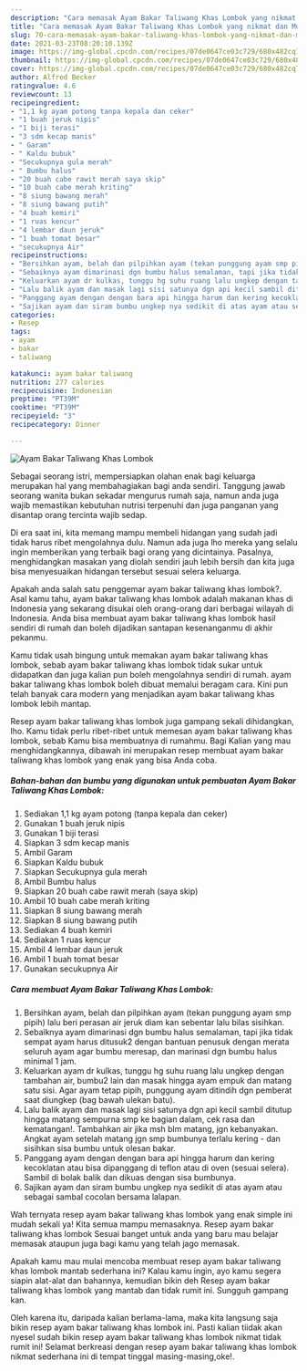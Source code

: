 ```yaml
---
description: "Cara memasak Ayam Bakar Taliwang Khas Lombok yang nikmat dan Mudah Dibuat"
title: "Cara memasak Ayam Bakar Taliwang Khas Lombok yang nikmat dan Mudah Dibuat"
slug: 70-cara-memasak-ayam-bakar-taliwang-khas-lombok-yang-nikmat-dan-mudah-dibuat
date: 2021-03-23T08:20:10.139Z
image: https://img-global.cpcdn.com/recipes/07de0647ce03c729/680x482cq70/ayam-bakar-taliwang-khas-lombok-foto-resep-utama.jpg
thumbnail: https://img-global.cpcdn.com/recipes/07de0647ce03c729/680x482cq70/ayam-bakar-taliwang-khas-lombok-foto-resep-utama.jpg
cover: https://img-global.cpcdn.com/recipes/07de0647ce03c729/680x482cq70/ayam-bakar-taliwang-khas-lombok-foto-resep-utama.jpg
author: Alfred Becker
ratingvalue: 4.6
reviewcount: 13
recipeingredient:
- "1,1 kg ayam potong tanpa kepala dan ceker"
- "1 buah jeruk nipis"
- "1 biji terasi"
- "3 sdm kecap manis"
- " Garam"
- " Kaldu bubuk"
- "Secukupnya gula merah"
- " Bumbu halus"
- "20 buah cabe rawit merah saya skip"
- "10 buah cabe merah kriting"
- "8 siung bawang merah"
- "8 siung bawang putih"
- "4 buah kemiri"
- "1 ruas kencur"
- "4 lembar daun jeruk"
- "1 buah tomat besar"
- "secukupnya Air"
recipeinstructions:
- "Bersihkan ayam, belah dan pilpihkan ayam (tekan punggung ayam smp pipih) lalu beri perasan air jeruk diam kan sebentar lalu bilas sisihkan."
- "Sebaiknya ayam dimarinasi dgn bumbu halus semalaman, tapi jika tidak sempat ayam harus ditusuk2 dengan bantuan penusuk dengan merata seluruh ayam agar bumbu meresap, dan marinasi dgn bumbu halus minimal 1 jam."
- "Keluarkan ayam dr kulkas, tunggu hg suhu ruang lalu ungkep dengan tambahan air, bumbu2 lain dan masak hingga ayam empuk dan matang satu sisi. Agar ayam tetap pipih, punggung ayam ditindih dgn pemberat saat diungkep (bag bawah ulekan batu)."
- "Lalu balik ayam dan masak lagi sisi satunya dgn api kecil sambil ditutup hingga matang sempurna smp ke bagian dalam, cek rasa dan kematangan!. Tambahkan air jika msh blm matang, jgn kebanyakan. Angkat ayam setelah matang jgn smp bumbunya terlalu kering dan sisihkan sisa bumbu untuk olesan bakar."
- "Panggang ayam dengan dengan bara api hingga harum dan kering kecoklatan atau bisa dipanggang di teflon atau di oven (sesuai selera). Sambil di bolak balik dan dikuas dengan sisa bumbunya."
- "Sajikan ayam dan siram bumbu ungkep nya sedikit di atas ayam atau sebagai sambal cocolan bersama lalapan."
categories:
- Resep
tags:
- ayam
- bakar
- taliwang

katakunci: ayam bakar taliwang 
nutrition: 277 calories
recipecuisine: Indonesian
preptime: "PT39M"
cooktime: "PT39M"
recipeyield: "3"
recipecategory: Dinner

---
```



![Ayam Bakar Taliwang Khas Lombok](https://img-global.cpcdn.com/recipes/07de0647ce03c729/680x482cq70/ayam-bakar-taliwang-khas-lombok-foto-resep-utama.jpg)

Sebagai seorang istri, mempersiapkan olahan enak bagi keluarga merupakan hal yang membahagiakan bagi anda sendiri. Tanggung jawab seorang  wanita bukan sekadar mengurus rumah saja, namun anda juga wajib memastikan kebutuhan nutrisi terpenuhi dan juga panganan yang disantap orang tercinta wajib sedap.

Di era  saat ini, kita memang mampu membeli hidangan yang sudah jadi tidak harus ribet mengolahnya dulu. Namun ada juga lho mereka yang selalu ingin memberikan yang terbaik bagi orang yang dicintainya. Pasalnya, menghidangkan masakan yang diolah sendiri jauh lebih bersih dan kita juga bisa menyesuaikan hidangan tersebut sesuai selera keluarga. 



Apakah anda salah satu penggemar ayam bakar taliwang khas lombok?. Asal kamu tahu, ayam bakar taliwang khas lombok adalah makanan khas di Indonesia yang sekarang disukai oleh orang-orang dari berbagai wilayah di Indonesia. Anda bisa membuat ayam bakar taliwang khas lombok hasil sendiri di rumah dan boleh dijadikan santapan kesenanganmu di akhir pekanmu.

Kamu tidak usah bingung untuk memakan ayam bakar taliwang khas lombok, sebab ayam bakar taliwang khas lombok tidak sukar untuk didapatkan dan juga kalian pun boleh mengolahnya sendiri di rumah. ayam bakar taliwang khas lombok boleh dibuat memalui beragam cara. Kini pun telah banyak cara modern yang menjadikan ayam bakar taliwang khas lombok lebih mantap.

Resep ayam bakar taliwang khas lombok juga gampang sekali dihidangkan, lho. Kamu tidak perlu ribet-ribet untuk memesan ayam bakar taliwang khas lombok, sebab Kamu bisa membuatnya di rumahmu. Bagi Kalian yang mau menghidangkannya, dibawah ini merupakan resep membuat ayam bakar taliwang khas lombok yang enak yang bisa Anda coba.

<!--inarticleads1-->

##### Bahan-bahan dan bumbu yang digunakan untuk pembuatan Ayam Bakar Taliwang Khas Lombok:

1. Sediakan 1,1 kg ayam potong (tanpa kepala dan ceker)
1. Gunakan 1 buah jeruk nipis
1. Gunakan 1 biji terasi
1. Siapkan 3 sdm kecap manis
1. Ambil  Garam
1. Siapkan  Kaldu bubuk
1. Siapkan Secukupnya gula merah
1. Ambil  Bumbu halus
1. Siapkan 20 buah cabe rawit merah (saya skip)
1. Ambil 10 buah cabe merah kriting
1. Siapkan 8 siung bawang merah
1. Siapkan 8 siung bawang putih
1. Sediakan 4 buah kemiri
1. Sediakan 1 ruas kencur
1. Ambil 4 lembar daun jeruk
1. Ambil 1 buah tomat besar
1. Gunakan secukupnya Air




<!--inarticleads2-->

##### Cara membuat Ayam Bakar Taliwang Khas Lombok:

1. Bersihkan ayam, belah dan pilpihkan ayam (tekan punggung ayam smp pipih) lalu beri perasan air jeruk diam kan sebentar lalu bilas sisihkan.
1. Sebaiknya ayam dimarinasi dgn bumbu halus semalaman, tapi jika tidak sempat ayam harus ditusuk2 dengan bantuan penusuk dengan merata seluruh ayam agar bumbu meresap, dan marinasi dgn bumbu halus minimal 1 jam.
1. Keluarkan ayam dr kulkas, tunggu hg suhu ruang lalu ungkep dengan tambahan air, bumbu2 lain dan masak hingga ayam empuk dan matang satu sisi. Agar ayam tetap pipih, punggung ayam ditindih dgn pemberat saat diungkep (bag bawah ulekan batu).
1. Lalu balik ayam dan masak lagi sisi satunya dgn api kecil sambil ditutup hingga matang sempurna smp ke bagian dalam, cek rasa dan kematangan!. Tambahkan air jika msh blm matang, jgn kebanyakan. Angkat ayam setelah matang jgn smp bumbunya terlalu kering - dan sisihkan sisa bumbu untuk olesan bakar.
1. Panggang ayam dengan dengan bara api hingga harum dan kering kecoklatan atau bisa dipanggang di teflon atau di oven (sesuai selera). Sambil di bolak balik dan dikuas dengan sisa bumbunya.
1. Sajikan ayam dan siram bumbu ungkep nya sedikit di atas ayam atau sebagai sambal cocolan bersama lalapan.




Wah ternyata resep ayam bakar taliwang khas lombok yang enak simple ini mudah sekali ya! Kita semua mampu memasaknya. Resep ayam bakar taliwang khas lombok Sesuai banget untuk anda yang baru mau belajar memasak ataupun juga bagi kamu yang telah jago memasak.

Apakah kamu mau mulai mencoba membuat resep ayam bakar taliwang khas lombok mantab sederhana ini? Kalau kamu ingin, ayo kamu segera siapin alat-alat dan bahannya, kemudian bikin deh Resep ayam bakar taliwang khas lombok yang mantab dan tidak rumit ini. Sungguh gampang kan. 

Oleh karena itu, daripada kalian berlama-lama, maka kita langsung saja bikin resep ayam bakar taliwang khas lombok ini. Pasti kalian tiidak akan nyesel sudah bikin resep ayam bakar taliwang khas lombok nikmat tidak rumit ini! Selamat berkreasi dengan resep ayam bakar taliwang khas lombok nikmat sederhana ini di tempat tinggal masing-masing,oke!.

